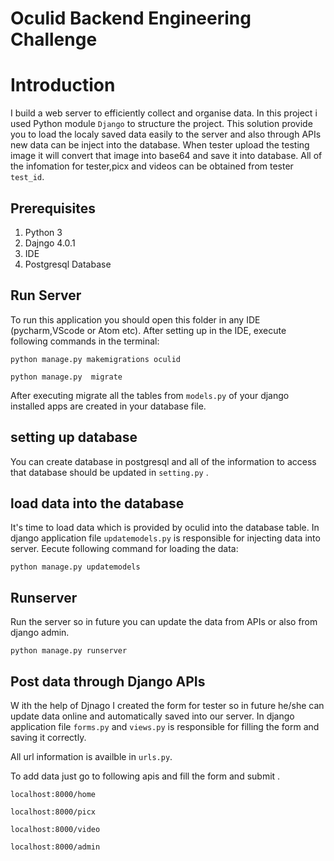 # Oculid Backend Engineering Challenge

# Introduction

I build a web server to efficiently collect and organise data. In this project i used Python module `Django` to structure the project. This solution provide you to load the localy saved data easily to the server and also through APIs new data can be inject into the database. When tester upload the testing image it will convert that image into base64 and save it into database. All of the infomation for tester,picx and videos can be obtained from tester `test_id`.

## Prerequisites

1. Python 3
2. Dajngo 4.0.1
3. IDE
4. Postgresql Database

## Run Server

To run this application you should open this folder in any IDE (pycharm,VScode or Atom etc). After setting up in the IDE, execute following commands in the terminal:

```
python manage.py makemigrations oculid
```

```
python manage.py  migrate
```

After executing migrate all the tables from `models.py` of your django installed apps are created in your database file.

## setting up database

You can create database in postgresql and all of the information to access that database should be updated in `setting.py` .

## load data into the database

It's time to load data which is provided by oculid into the database table. In django application file `updatemodels.py` is responsible for injecting data into server. Eecute following command for loading the data:

```
python manage.py updatemodels
```

## Runserver

Run the server so in future you can update the data from APIs or also from django admin.

```
python manage.py runserver
```

## Post data through Django APIs

W ith the help of Djnago I created the form for tester so in future he/she can update data online and automatically saved into our server. In django application file `forms.py` and `views.py` is responsible for filling the form and saving it correctly.

All url information is availble in `urls.py`.

To add data just go to following apis and fill the form and submit .

```
localhost:8000/home
```

```
localhost:8000/picx
```

```
localhost:8000/video
```

```
localhost:8000/admin
```
